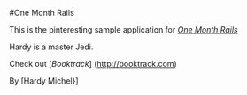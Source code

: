 #One Month Rails

This is the pinteresting sample application for
[*One Month Rails*](http://onemonthrails.com)

Hardy is a master Jedi.

Check out
[*Booktrack*] (http://booktrack.com)

By [Hardy Michel}]
